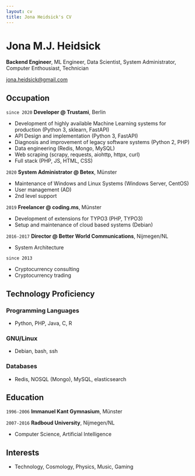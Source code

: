 ```yaml
---
layout: cv
title: Jona Heidsick's CV
---
```

# Jona M.J. Heidsick
__Backend Engineer__, ML Engineer, Data Scientist, System Administrator, Computer Enthousiast, Technician


<div id="webaddress">
<a href="jona.heidsick@gmail.com">jona.heidsick@gmail.com</a>
</div>


## Occupation

`since 2020` 
__Developer @ Trustami__, Berlin

- Development of highly available Machine Learning systems for production (Python 3, sklearn, FastAPI)
- API Design and implementation (Python 3, FastAPI)
- Diagnosis and improvement of legacy software systems (Python 2, PHP)
- Data engineering (Redis, Mongo, MySQL)
- Web scraping (scrapy, requests, aiohttp, httpx, curl)
- Full stack (PHP, JS, HTML, CSS)

`2020`
__System Administrator @ Betex__, Münster

- Maintenance of Windows and Linux Systems (Windows Server, CentOS)
- User management (AD)
- 2nd level support

`2019`
__Freelancer @ coding.ms__, Münster

- Development of extensions for TYPO3 (PHP, TYPO3)
- Setup and maintenance of cloud based systems (Debian)

`2016-2017`
__Director @ Better World Communications__, Nijmegen/NL
- System Architecture

`since 2013`
- Cryptocurrency consulting
- Cryptocurrency trading

## Technology Proficiency

### Programming Languages
- Python, PHP, Java, C, R

### GNU/Linux
- Debian, bash, ssh

### Databases
- Redis, NOSQL (Mongo), MySQL, elasticsearch


## Education

`1996-2006`
__Immanuel Kant Gymnasium__, Münster

`2007-2016`
__Radboud University__, Nijmegen/NL
- Computer Science, Artificial Intelligence

## Interests

- Technology, Cosmology, Physics, Music, Gaming

<!-- do we need this? 
## Achievements

`2004`
__Tetris clone as Java Applet__ (school project)

`2005`
__Snake clone by reusing Code from Tetris__ 


<!-- ### Footer

Last updated: May 2021 -->


